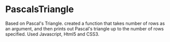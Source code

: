 # PascalsTriangle
Based on Pascal's Triangle. created a function that takes number of rows as an argument, and then prints out Pascal's triangle up to the number of rows specified. Used Javascript, Html5 and CSS3.
